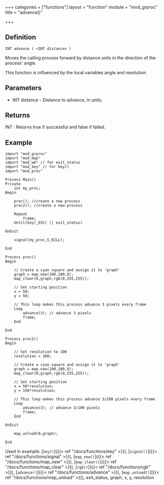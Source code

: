 +++
categories = ["functions"]
layout = "function"
module = "mod_grproc"
title = "advance()"

+++

## Definition

    INT advance ( <INT distance> )

Moves the calling process forward by distance units in the direction of the process' angle.

This function is influenced by the local variables angle and resolution.

## Parameters

- INT distance - Distance to advance, in units.

## Returns

INT : Returns true if successful and false if failed.

## Example

```
import "mod_grproc"
import "mod_map"
import "mod_wm" // for exit_status
import "mod_key" // for key()
import "mod_proc"

Process Main()
Private
    int my_proc;
Begin

    proc(); //create a new process
    proc2(); //create a new process

    Repeat
        frame;
    Until(key(_ESC) || exit_status)

OnExit

    signal(my_proc,S_KILL);

End

Process proc()
Begin

    // Create a cyan square and assign it to 'graph'
    graph = map_new(100,100,8);
    map_clear(0,graph,rgb(0,255,255));

    // Set starting position
    x = 50;
    y = 50;

    // This loop makes this process advance 3 pixels every frame
    Loop
        advance(3); // advance 3 pixels
        frame;
    End

End

Process proc2()
Begin

    // Set resolution to 100
    resolution = 100;

    // Create a cyan square and assign it to 'graph'
    graph = map_new(100,100,8);
    map_clear(0,graph,rgb(0,255,255));

    // Set starting position
    x = 50*resolution;
    y = 150*resolution;

    // This loop makes this process advance 3/100 pixels every frame
    Loop
        advance(3); // advance 3/100 pixels
        frame;
    End

OnExit

    map_unload(0,graph);

End
```

Used in example: [`key()`]({{< ref "/docs/functions/key" >}}), [`signal()`]({{< ref "/docs/functions/signal" >}}), [`map_new()`]({{< ref "/docs/functions/map_new" >}}), [`map_clear()`]({{< ref "/docs/functions/map_clear" >}}), [`rgb()`]({{< ref "/docs/functions/rgb" >}}), [`advance()`]({{< ref "/docs/functions/advance" >}}), [`map_unload()`]({{< ref "/docs/functions/map_unload" >}}), exit_status, graph, x, y, resolution
